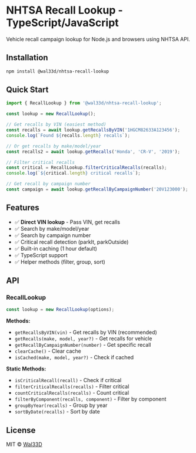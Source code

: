# NHTSA Recall Lookup - TypeScript/JavaScript

Vehicle recall campaign lookup for Node.js and browsers using NHTSA API.

## Installation

```bash
npm install @wal33d/nhtsa-recall-lookup
```

## Quick Start

```typescript
import { RecallLookup } from '@wal33d/nhtsa-recall-lookup';

const lookup = new RecallLookup();

// Get recalls by VIN (easiest method)
const recalls = await lookup.getRecallsByVIN('1HGCM82633A123456');
console.log(`Found ${recalls.length} recalls`);

// Or get recalls by make/model/year
const recalls2 = await lookup.getRecalls('Honda', 'CR-V', '2019');

// Filter critical recalls
const critical = RecallLookup.filterCriticalRecalls(recalls);
console.log(`${critical.length} critical recalls`);

// Get recall by campaign number
const campaign = await lookup.getRecallByCampaignNumber('20V123000');
```

## Features

- ✅ **Direct VIN lookup** - Pass VIN, get recalls
- ✅ Search by make/model/year
- ✅ Search by campaign number
- ✅ Critical recall detection (parkIt, parkOutside)
- ✅ Built-in caching (1 hour default)
- ✅ TypeScript support
- ✅ Helper methods (filter, group, sort)

## API

### RecallLookup

```typescript
const lookup = new RecallLookup(options);
```

**Methods:**
- `getRecallsByVIN(vin)` - Get recalls by VIN (recommended)
- `getRecalls(make, model, year?)` - Get recalls for vehicle
- `getRecallByCampaignNumber(number)` - Get specific recall
- `clearCache()` - Clear cache
- `isCached(make, model, year?)` - Check if cached

**Static Methods:**
- `isCriticalRecall(recall)` - Check if critical
- `filterCriticalRecalls(recalls)` - Filter critical
- `countCriticalRecalls(recalls)` - Count critical
- `filterByComponent(recalls, component)` - Filter by component
- `groupByYear(recalls)` - Group by year
- `sortByDate(recalls)` - Sort by date

## License

MIT © [Wal33D](https://github.com/Wal33D)
